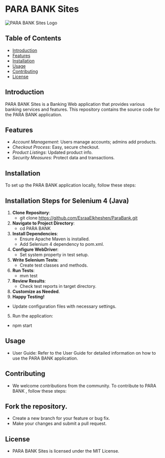 # PARA BANK Sites

![PARA BANK Sites Logo](https://parabank.parasoft.com/parabank/images/logo.gif)

## Table of Contents

- [Introduction](#introduction)
- [Features](#features)
- [Installation](#installation)
- [Usage](#usage)
- [Contributing](#contributing)
- [License](#license)

## Introduction

PARA BANK Sites is a Banking Web application that provides various banking services and features. This repository contains the source code for the PARA BANK application.

## Features

- *Account Management*: Users manage accounts; admins add products.
- *Checkout Process*: Easy, secure checkout.
- *Product Listings*: Updated product info.
- *Security Measures*: Protect data and transactions.

## Installation

To set up the PARA BANK application locally, follow these steps:

## Installation Steps for Selenium 4 (Java)

1. **Clone Repository**:
   - git clone <https://github.com/EsraaElkheshen/ParaBank.git>
2. **Navigate to Project Directory**:
   - cd PARA BANK
3. **Install Dependencies**:
   - Ensure Apache Maven is installed.
   - Add Selenium 4 dependency to pom.xml.
4. **Configure WebDriver**:
   - Set system property in test setup.
5. **Write Selenium Tests**:
   - Create test classes and methods.
6. **Run Tests**:
   - mvn test
7. **Review Results**:
   - Check test reports in target directory.
8. **Customize as Needed**.
9. **Happy Testing!**


* Update configuration files with necessary settings.
5. Run the application:
*   npm start

## Usage
* User Guide: Refer to the User Guide for detailed information on how to use the PARA BANK application.

## Contributing
* We welcome contributions from the community. To contribute to PARA BANK , follow these steps:

## Fork the repository.
* Create a new branch for your feature or bug fix.
* Make your changes and submit a pull request.

## License
* PARA BANK Sites is licensed under the MIT License.